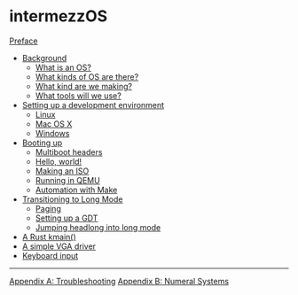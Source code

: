 # intermezzOS

[Preface](preface.md)

- [Background](background.md)
    - [What is an OS?](what.md)
    - [What kinds of OS are there?](what-kind-is-there.md)
    - [What kind are we making?](what-kind-are-we-making.md)
    - [What tools will we use?](tools.md)
- [Setting up a development environment](setup.md)
    - [Linux](linux.md)
    - [Mac OS X](osx.md)
    - [Windows](windows.md)
- [Booting up](booting-up.md)
    - [Multiboot headers](multiboot-headers.md)
    - [Hello, world!](hello-world.md)
    - [Making an ISO](making-an-iso.md)
    - [Running in QEMU](running-in-qemu.md)
    - [Automation with Make](automation-with-make.md)
- [Transitioning to Long Mode](transitioning-to-long-mode.md)
    - [Paging](paging.md)
    - [Setting up a GDT]()
    - [Jumping headlong into long mode]()
- [A Rust kmain()]()
- [A simple VGA driver]()
- [Keyboard input]()
-----------
[Appendix A: Troubleshooting](appendix/troubleshooting.md)
[Appendix B: Numeral Systems](appendix/numeral-systems.md)
